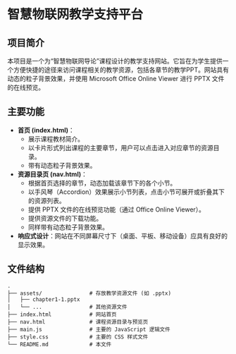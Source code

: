 # 智慧物联网教学支持平台

## 项目简介

本项目是一个为“智慧物联网导论”课程设计的教学支持网站。它旨在为学生提供一个方便快捷的途径来访问课程相关的教学资源，包括各章节的教学PPT。网站具有动态的粒子背景效果，并使用 Microsoft Office Online Viewer 进行 PPTX 文件的在线预览。

## 主要功能

* **首页 (index.html)**：
    * 展示课程教材简介。
    * 以卡片形式列出课程的主要章节，用户可以点击进入对应章节的资源目录。
    * 带有动态粒子背景效果。
* **资源目录页 (nav.html)**：
    * 根据首页选择的章节，动态加载该章节下的各个小节。
    * 以手风琴（Accordion）效果展示小节列表，点击小节可展开或折叠其下的资源列表。
    * 提供 PPTX 文件的在线预览功能（通过 Office Online Viewer）。
    * 提供资源文件的下载功能。
    * 同样带有动态粒子背景效果。
* **响应式设计**：网站在不同屏幕尺寸下（桌面、平板、移动设备）应具有良好的显示效果。

## 文件结构

```text
.
├── assets/               # 存放教学资源文件 (如 .pptx)
│   ├── chapter1-1.pptx
│   └── ...               # 其他资源文件
├── index.html            # 网站首页
├── nav.html              # 课程资源目录与预览页
├── main.js               # 主要的 JavaScript 逻辑文件
├── style.css             # 主要的 CSS 样式文件
└── README.md             # 本文件
